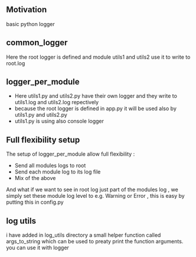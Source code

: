 <h2>Motivation</h2>
basic python logger


<h2>common_logger</h2>
Here the root logger is defined and module utils1 and utils2 use it to write to root.log

<h2>logger_per_module</h2>
<ul>
<li>Here utils1.py and utils2.py have their own logger and they write to utils1.log and utils2.log repectively</li>
<li>because the root logger is defined in app.py it will be used also by utils1.py and utils2.py</li>
<li>utils1.py is using also console logger</li>
</ul>


<h2>Full flexibility setup</h2>
The setup of logger_per_module allow full flexibility :
<ul>
<li>Send all modules logs to root</li>
<li>Send each module log to its log file</li>
<li>Mix of the above</li>
</ul>

And what if we want to see in root log just part of the modules log , we simply set these module log level to e.g. Warning or Error , this is easy by putting this in config.py

<h2>log utils</h2>
i have added in log_utils directory a small helper function called args_to_string which can be used to preaty print the function arguments. you can use it with logger